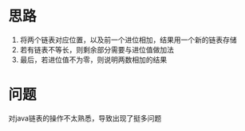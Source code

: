 # 思路
1. 将两个链表对应位置，以及前一个进位相加，结果用一个新的链表存储
2. 若有链表不等长，则剩余部分需要与进位值做加法
3. 最后，若进位值不为零，则说明两数相加的结果

# 问题
对java链表的操作不太熟悉，导致出现了挺多问题